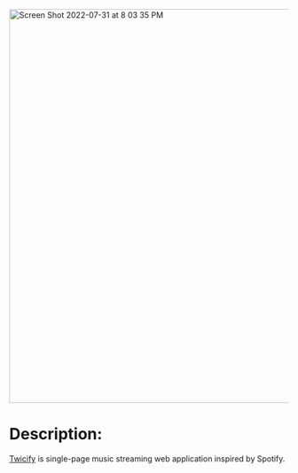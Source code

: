 <img width="710" alt="Screen Shot 2022-07-31 at 8 03 35 PM" src="https://user-images.githubusercontent.com/38708266/183091996-2cd4feb9-fd2d-41b5-8752-4b58e1665a5c.png"> 

# Description: 

 <a href="https://github.com/MichaelNgCen/Twicify" target=”_blank”>Twicify</a> is single-page music streaming web application inspired by Spotify.
 
 
 
